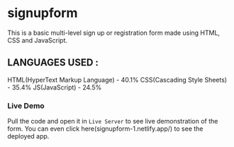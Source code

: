 ﻿# signupform

This is a basic multi-level sign up or registration form made using HTML, CSS and JavaScript.

## LANGUAGES USED :

HTML(HyperText Markup Language) - 40.1%
CSS(Cascading Style Sheets) - 35.4%
JS(JavaScript) - 24.5%

### Live Demo

Pull the code and open it in `Live Server` to see live demonstration of the form. You can even click here(signupform-1.netlify.app/) to see the deployed app.
